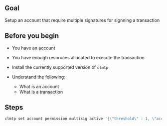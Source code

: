 ## Goal

Setup an account that require multiple signatures for signning a transaction

## Before you begin

* You have an account

* You have enough resoruces allocated to execute the transaction

* Install the currently supported version of `clmtp`

* Understand the following:
  * What is an account
  * What is a transaction


## Steps

```sh
clmtp set account permission multisig active '{\"threshold\" : 1, \"accounts\" :[{\"permission\":{\"actor\":\"mtpio\",\"permission\":\"active\"},\"weight\":1},{\"permission\":{\"actor\":\"customera\",\"permission\":\"active\"},\"weight\":1}]}' owner -p multisig@owner"
```
